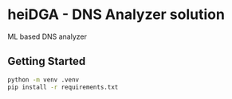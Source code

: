 # heiDGA - DNS Analyzer solution

ML based DNS analyzer

## Getting Started

```sh
python -m venv .venv
pip install -r requirements.txt
```


